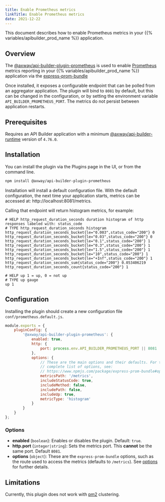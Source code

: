 ```yaml
---
title: Enable Prometheus metrics
linkTitle: Enable Prometheus metrics
date: 2021-12-22
---
```


This document describes how to enable Prometheus metrics in your {{% variables/apibuilder_prod_name %}} application.

## Overview

The [@axway/api-builder-plugin-prometheus](https://www.npmjs.com/package/@axway/api-builder-plugin-prometheus) is used to enable [Prometheus](https://prometheus.io/) metrics reporting in your {{% variables/apibuilder_prod_name %}} application via the [express-prom-bundle](https://www.npmjs.com/package/express-prom-bundle)

Once installed, it exposes a configurable endpoint that can be polled from an aggregator application. The plugin will bind to `8081` by default, but this can be changed in the configuration, or by setting the environment variable `API_BUILDER_PROMETHEUS_PORT`. The metrics do not persist between application restarts.

## Prerequisites

Requires an API Builder application with a minimum [@axway/api-builder-runtime](https://www.npmjs.com/package/@axway/api-builder-runtime) version of `4.76.0`.

## Installation

You can install the plugin via the Plugins page in the UI, or from the command line.

```bash
npm install @axway/api-builder-plugin-prometheus
```

Installation will install a default configuration file.  With the default configuration, the next time your application starts, metrics can be accessed at: http://localhost:8081/metrics.

Calling that endpoint will return histogram metrics, for example:
```
# HELP http_request_duration_seconds duration histogram of http responses labeled with: status_code
# TYPE http_request_duration_seconds histogram
http_request_duration_seconds_bucket{le="0.003",status_code="200"} 0
http_request_duration_seconds_bucket{le="0.03",status_code="200"} 0
http_request_duration_seconds_bucket{le="0.1",status_code="200"} 1
http_request_duration_seconds_bucket{le="0.3",status_code="200"} 1
http_request_duration_seconds_bucket{le="1.5",status_code="200"} 1
http_request_duration_seconds_bucket{le="10",status_code="200"} 1
http_request_duration_seconds_bucket{le="+Inf",status_code="200"} 1
http_request_duration_seconds_sum{status_code="200"} 0.053406219
http_request_duration_seconds_count{status_code="200"} 1

# HELP up 1 = up, 0 = not up
# TYPE up gauge
up 1
```

## Configuration

Installing the plugin should create a new configuration file `conf/prometheus.default.js`.

```js
module.exports = {
	pluginConfig: {
		'@axway/api-builder-plugin-prometheus': {
			enabled: true,
			http: {
				port: process.env.API_BUILDER_PROMETHEUS_PORT || 8081
			},
			options: {
				// These are the main options and their defaults. For the
				// complete list of options, see:
				// https://www.npmjs.com/package/express-prom-bundle#options
				metricsPath: '/metrics',
				includeStatusCode: true,
				includeMethod: false,
				includePath: false,
				includeUp: true,
				metricType: 'histogram'
			}
		}
	}
};
```

### Options

* **enabled** (`boolean`): Enables or disables the plugin. Default: `true`.
* **http.port** (`integer|string`): Sets the metrics port.  This **cannot** be the same port. Default `8081`.
* **options** (`object`): These are the `express-prom-bundle` options, such as the route used to access the metrics (defaults to `/metrics`).  See [options](https://www.npmjs.com/package/express-prom-bundle#options) for further details.


## Limitations

Currently, this plugin does not work with [pm2](https://www.npmjs.com/package/pm2) clustering.
